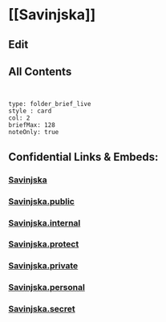 # [[Savinjska]] 

## Edit

## All Contents

```folderv
```

```folderv
```

```ccard
type: folder_brief_live
style : card
col: 2
briefMax: 128
noteOnly: true
```


## Confidential Links & Embeds: 

### [Savinjska](/_Standards/Earth/Continent/Europe/Europe~Central/Slovenia/Regions~Slovenia/Savinjska.md) 

### [Savinjska.public](/_public/Earth/Continent/Europe/Europe~Central/Slovenia/Regions~Slovenia/Savinjska.public.md) 

### [Savinjska.internal](/_internal/Earth/Continent/Europe/Europe~Central/Slovenia/Regions~Slovenia/Savinjska.internal.md) 

### [Savinjska.protect](/_protect/Earth/Continent/Europe/Europe~Central/Slovenia/Regions~Slovenia/Savinjska.protect.md) 

### [Savinjska.private](/_private/Earth/Continent/Europe/Europe~Central/Slovenia/Regions~Slovenia/Savinjska.private.md) 

### [Savinjska.personal](/_personal/Earth/Continent/Europe/Europe~Central/Slovenia/Regions~Slovenia/Savinjska.personal.md) 

### [Savinjska.secret](/_secret/Earth/Continent/Europe/Europe~Central/Slovenia/Regions~Slovenia/Savinjska.secret.md)

